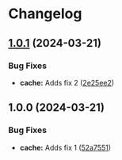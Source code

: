 # Changelog

## [1.0.1](https://github.com/coderkakarrot/monorepo-pkg-automation-bot-example-1/compare/v1.0.0...v1.0.1) (2024-03-21)


### Bug Fixes

* **cache:** Adds fix 2 ([2e25ee2](https://github.com/coderkakarrot/monorepo-pkg-automation-bot-example-1/commit/2e25ee28555d4c7b1bb99f79bdcb036ae8873c82))

## 1.0.0 (2024-03-21)


### Bug Fixes

* **cache:** Adds fix 1 ([52a7551](https://github.com/coderkakarrot/monorepo-pkg-automation-bot-example-1/commit/52a7551c9919b6c6b5da5fe96adc0b841f5e6b65))
